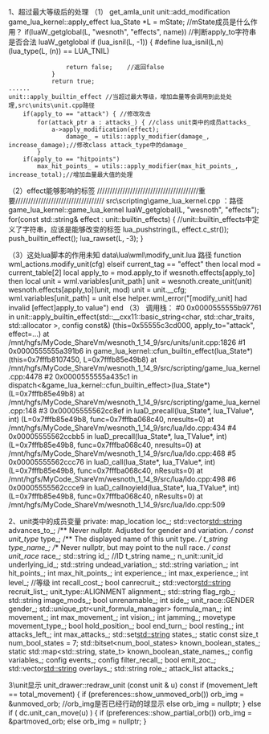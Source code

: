 1、超过最大等级后的处理
（1）
get_amla_unit
    unit::add_modification
    game_lua_kernel::apply_effect
        lua_State *L = mState; //mState成员是什么作用？
        if(luaW_getglobal(L, "wesnoth", "effects", name)) //判断apply_to字符串是否合法
            luaW_getglobal
                if (lua_isnil(L, -1)) {
                    #define lua_isnil(L,n)		(lua_type(L, (n)) == LUA_TNIL)

                    return false;    //返回false
                }
                return true;
    ......
    unit::apply_builtin_effect //当超过最大等级，增加血量等会调用到此处处理,src\units\unit.cpp路径
        if(apply_to == "attack") { //修改攻击
            for(attack_ptr a : attacks_) { //class unit类中的成员attacks_
                a->apply_modification(effect);
                    damage_ = utils::apply_modifier(damage_, increase_damage);//修改class attack_type中的damage_
            }
        if(apply_to == "hitpoints")
            max_hit_points_ = utils::apply_modifier(max_hit_points_, increase_total);//增加血量最大值的处理

（2）effect能够影响的标签
////////////////////////////////////////重要///////////////////////////////////
src\scripting\game_lua_kernel.cpp ：路径
game_lua_kernel::game_lua_kernel
    luaW_getglobal(L, "wesnoth", "effects");
	for(const std::string& effect : unit::builtin_effects) { //unit::builtin_effects中定义了字符串，应该是能够改变的标签
		lua_pushstring(L, effect.c_str());
		push_builtin_effect();
		lua_rawset(L, -3);
	}

（3）这处lua脚本的作用未知
data\lua\wml\modify_unit.lua 路径
function wml_actions.modify_unit(cfg)
    elseif current_tag == "effect" then
        local mod = current_table[2]
        local apply_to = mod.apply_to
        if wesnoth.effects[apply_to] then
            local unit = wml.variables[unit_path]
            unit = wesnoth.create_unit(unit)
            wesnoth.effects[apply_to](unit, mod)
            unit = unit.__cfg;
            wml.variables[unit_path] = unit
        else
            helper.wml_error("[modify_unit] had invalid [effect]apply_to value")
        end
（3）
调用栈：
#0  0x0000555555b97761 in unit::apply_builtin_effect(std::__cxx11::basic_string<char, std::char_traits<char>, std::allocator<char> >, config const&)
    (this=0x55555c3cd000, apply_to="attack", effect=...)
    at /mnt/hgfs/MyCode_ShareVm/wesnoth_1_14_9/src/units/unit.cpp:1826
#1  0x0000555555a391b6 in game_lua_kernel::cfun_builtin_effect(lua_State*)
    (this=0x7fffb8107450, L=0x7fffb85e49b8)
    at /mnt/hgfs/MyCode_ShareVm/wesnoth_1_14_9/src/scripting/game_lua_kernel.cpp:4478
#2  0x0000555555a435c1 in dispatch<&game_lua_kernel::cfun_builtin_effect>(lua_State*) (L=0x7fffb85e49b8)
    at /mnt/hgfs/MyCode_ShareVm/wesnoth_1_14_9/src/scripting/game_lua_kernel.cpp:148
#3  0x00005555562cc8ef in luaD_precall(lua_State*, lua_TValue*, int)
    (L=0x7fffb85e49b8, func=0x7fffba068c40, nresults=0)
    at /mnt/hgfs/MyCode_ShareVm/wesnoth_1_14_9/src/lua/ldo.cpp:434
#4  0x00005555562ccbb5 in luaD_precall(lua_State*, lua_TValue*, int)
    (L=0x7fffb85e49b8, func=0x7fffba068c40, nresults=0)
    at /mnt/hgfs/MyCode_ShareVm/wesnoth_1_14_9/src/lua/ldo.cpp:468
#5  0x00005555562ccc76 in luaD_call(lua_State*, lua_TValue*, int)
    (L=0x7fffb85e49b8, func=0x7fffba068c40, nResults=0)
    at /mnt/hgfs/MyCode_ShareVm/wesnoth_1_14_9/src/lua/ldo.cpp:498
#6  0x00005555562ccce9 in luaD_callnoyield(lua_State*, lua_TValue*, int)
    (L=0x7fffb85e49b8, func=0x7fffba068c40, nResults=0)
    at /mnt/hgfs/MyCode_ShareVm/wesnoth_1_14_9/src/lua/ldo.cpp:509

2、unit类中的成员变量
private:
	map_location loc_;
	std::vector<std::string> advances_to_;
	/** Never nullptr. Adjusted for gender and variation. */
	const unit_type* type_;
	/** The displayed name of this unit type. */
	t_string type_name_;
	/** Never nullptr, but may point to the null race. */
	const unit_race* race_;
	std::string id_;                                           //ID
	t_string name_;
	n_unit::unit_id underlying_id_;
	std::string undead_variation_;
	std::string variation_;
	int hit_points_;
	int max_hit_points_;
	int experience_;
	int max_experience_;
	int level_;                                                //等级
	int recall_cost_;
	bool canrecruit_;
	std::vector<std::string> recruit_list_;
	unit_type::ALIGNMENT alignment_;
	std::string flag_rgb_;
	std::string image_mods_;
	bool unrenamable_;
	int side_;
	unit_race::GENDER gender_;
	std::unique_ptr<unit_formula_manager> formula_man_;
	int movement_;
	int max_movement_;
	int vision_;
	int jamming_;
	movetype movement_type_;
	bool hold_position_;
	bool end_turn_;
	bool resting_;
	int attacks_left_;
	int max_attacks_;
	std::set<std::string> states_;
	static const size_t num_bool_states = 7;
	std::bitset<num_bool_states> known_boolean_states_;
	static std::map<std::string, state_t> known_boolean_state_names_;
	config variables_;
	config events_;
	config filter_recall_;
	bool emit_zoc_;
	std::vector<std::string> overlays_;
	std::string role_;
	attack_list attacks_;

3\unit显示
unit_drawer::redraw_unit (const unit & u) const
	if (movement_left == total_movement) {
		if (preferences::show_unmoved_orb())
			orb_img = &unmoved_orb;  //orb_img是否已经行动的球显示
		else orb_img = nullptr;
	} else if ( dc.unit_can_move(u) ) {
		if (preferences::show_partial_orb())
			orb_img = &partmoved_orb;
		else orb_img = nullptr;
	}
